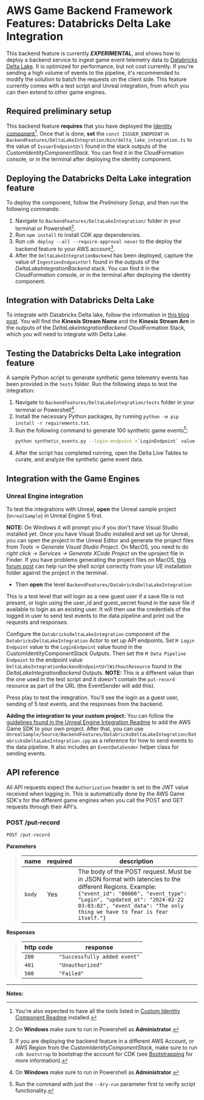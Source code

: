 # AWS Game Backend Framework Features: Databricks Delta Lake Integration

This backend feature is currently ___EXPERIMENTAL___, and shows how to deploy a backend service to ingest game event telemetry data to [Databricks Delta Lake](https://docs.databricks.com/en/delta/index.html). It is optimized for performance, but not cost currently. If you're sending a high volume of events to the pipeline, it's recommended to modify the solution to batch the requests on the client side. This feature currently comes with a test script and Unreal integration, from which you can then extend to other game engines.

## Required preliminary setup

This backend feature **requires** that you have deployed the [Identity component](../../CustomIdentityComponent/README.md)[^1]. Once that is done, **set** the `const ISSUER_ENDPOINT` in `BackendFeatures/DeltaLakeIntegration/bin/delta_lake_integration.ts` to the value of `IssuerEndpointUrl` found in the stack outputs of the _CustomIdentityComponentStack_. You can find it in the CloudFormation console, or in the terminal after deploying the identity component.

## Deploying the Databricks Delta Lake integration feature

To deploy the component, follow the _Preliminary Setup_, and then run the following commands:

1. Navigate to `BackendFeatures/DeltaLakeIntegration/` folder in your terminal or Powershell[^2].
2. Run `npm install` to install CDK app dependencies.
3. Run `cdk deploy --all --require-approval never` to the deploy the backend feature to your AWS account[^3].
4. After the `DeltaLakeIntegrationBackend` has been deployed, capture the value of `IngestionEndpointUrl` found in the outputs of the _DeltaLakeIntegrationBackend_ stack. You can find it in the CloudFormation console, or in the terminal after deploying the identity component.

## Integration with Databricks Delta Lake

To integrate with Databricks Delta lake, follow the information in [this blog post](https://www.databricks.com/blog/managing-analyzing-game-data-scale). You will find the **Kinesis Stream Name** and the **Kinesis Stream Arn** in the outputs of the *DeltaLakeIntegrationBackend* CloudFormation Stack, which you will need to integrate with Delta Lake.

## Testing the Databricks Delta Lake integration feature

A sample Python script to generate synthetic game telemetry events has been provided in the `tests` folder. Run the following steps to test the integration:

1. Navigate to `BackendFeatures/DeltaLakeIntegration/tests` folder in your terminal or Powershell[^2].
2. Install the necessary Python packages, by running `python -m pip install -r requirements.txt`.
3. Run the following command to generate 100 synthetic game events[^4]:
    ```bash
    python synthetic_events.py --login-endpoint <`LoginEndpoint` value from the output of the `CustomIdentityComponentStack` stack> --backend-endpoint <`IngestionEndpointUrl` value from the `DeltaLakeIntegrationBackend` stack> --max-count 100 --console
    ```
4. After the script has completed running, open the Delta Live Tables to curate, and analyze the synthetic game event data.



## Integration with the Game Engines

### Unreal Engine integration

To test the integrations with Unreal, **open** the Unreal sample project (`UnrealSample`) in Unreal Engine 5 first.

**NOTE:** On Windows it will prompt you if you don't have Visual Studio installed yet. Once you have Visual Studio installed and set up for Unreal, you can open the project in the Unreal Editor and generate the project files from *Tools -> Generate Visual Studio Project*. On MacOS, you need to do *right click -> Services -> Generate XCode Project* on the uproject file in Finder. If you have problems generating the project files on MacOS, [this forum post](https://forums.unrealengine.com/t/generate-xcode-project-doesnt-do-anything/123149/3) can help run the shell script correctly from your UE installation folder against the project in the terminal.

* Then **open** the level `BackendFeatures/DatabricksDeltaLakeIntegration`

This is a test level that will login as a new guest user if a save file is not present, or login using the user_id and guest_secret found in the save file if available to login as an existing user. It will then use the credentials of the logged in user to send test events to the data pipeline and print out the requests and responses.

Configure the `DatabricksDeltaLakeIntegration` component of the `DatabricksDeltaLakeIntegration` Actor to set up API endpoints. Set `M Login Endpoint` value to the `LoginEndpoint` value found in the CustomIdentityComponentStack Outputs. Then set the `M Data Pipeline Endpoint` to the endpoint value `DeltaLakeIntegrationBackendEndpointUrlWithoutResource` found in the *DeltaLakeIntegrationBackend* Outputs. **NOTE:** This is a different value than the one used in the test script and it doesn't contain the `put-record` resource as part of the URL (the EventSender will add this).

Press play to test the integration. You'll see the login as a guest user, sending of 5 test events, and the responses from the backend.

**Adding the integration to your custom project:** You can follow the [guidelines found in the Unreal Engine Integration Readme](../../UnrealSample/README.md#adding-the-sdk-to-an-existing-project) to add the AWS Game SDK to your own project. After that, you can use `UnrealSample/Source/BackendFeatures/DatabricksDeltaLakeIntegration/DatabricksDeltaLakeIntegration.cpp` as a reference for how to send events to the data pipeline. It also includes an `EventDataSender` helper class for sending events.

## API reference

All API requests expect the `Authorization` header is set to the JWT value received when logging in. This is automatically done by the AWS Game SDK's for the different game engines when you call the POST and GET requests through their API's.

### POST /put-record

`POST /put-record`

**Parameters**

> | name      |  required | description                                                                    |
> |-----------|-----------|--------------------------------------------------------------------------------|
> | `body`   |  Yes       | The body of the POST request. Must be in JSON format with latencies to the different Regions. Example: `{"event_id": "00006", "event_type": "Login", "updated_at": "2024-02-22 03:03:02", "event_data": "The only thing we have to fear is fear itself."}`  |

**Responses**

> | http code     | response                                                            |
> |---------------|---------------------------------------------------------------------|
> | `200`         | `"Successfully added event"`                                |
> | `401`         | `"Unauthorized"`                                  |
> | `500`         |  `"Failed"`                            |

---

**Notes:**

[^1]: You're also expected to have all the tools listed in [Custom Identity Component Readme](../../CustomIdentityComponent/README.md#deploy-the-custom-identity-component) installed.  
[^2]: On **Windows** make sure to run in Powershell as **Administrator**.  
[^3]: If you are deploying the backend feature in a different AWS Account, or AWS Region from the _CustomIdentityComponentStack_, make sure to run ```cdk bootstrap``` to bootstrap the account for CDK (see [Bootstrapping](https://docs.aws.amazon.com/cdk/v2/guide/bootstrapping.html) for more information).  
[^4]: Run the command with just the `--dry-run` parameter first to verify script functionality.